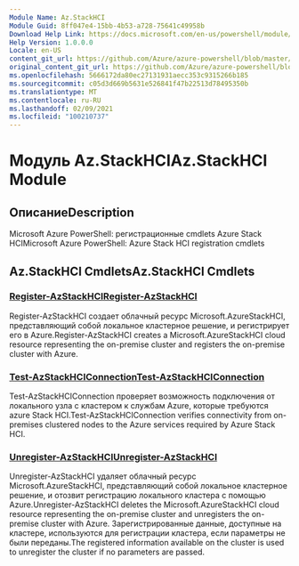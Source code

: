 ```yaml
---
Module Name: Az.StackHCI
Module Guid: 8ff047e4-15bb-4b53-a728-75641c49958b
Download Help Link: https://docs.microsoft.com/en-us/powershell/module/az.StackHCI
Help Version: 1.0.0.0
Locale: en-US
content_git_url: https://github.com/Azure/azure-powershell/blob/master/src/StackHCI/help/Az.StackHCI.md
original_content_git_url: https://github.com/Azure/azure-powershell/blob/master/src/StackHCI/help/Az.StackHCI.md
ms.openlocfilehash: 5666172da80ec27131931aecc353c9315266b185
ms.sourcegitcommit: c05d3d669b5631e526841f47b22513d78495350b
ms.translationtype: MT
ms.contentlocale: ru-RU
ms.lasthandoff: 02/09/2021
ms.locfileid: "100210737"
---
```

# <span data-ttu-id="59623-101">Модуль Az.StackHCI</span><span class="sxs-lookup"><span data-stu-id="59623-101">Az.StackHCI Module</span></span>
## <span data-ttu-id="59623-102">Описание</span><span class="sxs-lookup"><span data-stu-id="59623-102">Description</span></span>
<span data-ttu-id="59623-103">Microsoft Azure PowerShell: регистрационные cmdlets Azure Stack HCI</span><span class="sxs-lookup"><span data-stu-id="59623-103">Microsoft Azure PowerShell: Azure Stack HCI registration cmdlets</span></span>

## <span data-ttu-id="59623-104">Az.StackHCI Cmdlets</span><span class="sxs-lookup"><span data-stu-id="59623-104">Az.StackHCI Cmdlets</span></span>
### [<span data-ttu-id="59623-105">Register-AzStackHCI</span><span class="sxs-lookup"><span data-stu-id="59623-105">Register-AzStackHCI</span></span>](Register-AzStackHCI.md)
<span data-ttu-id="59623-106">Register-AzStackHCI создает облачный ресурс Microsoft.AzureStackHCI, представляющий собой локальное кластерное решение, и регистрирует его в Azure.</span><span class="sxs-lookup"><span data-stu-id="59623-106">Register-AzStackHCI creates a Microsoft.AzureStackHCI cloud resource representing the on-premise cluster and registers the on-premise cluster with Azure.</span></span>

### [<span data-ttu-id="59623-107">Test-AzStackHCIConnection</span><span class="sxs-lookup"><span data-stu-id="59623-107">Test-AzStackHCIConnection</span></span>](Test-AzStackHCIConnection.md)
<span data-ttu-id="59623-108">Test-AzStackHCIConnection проверяет возможность подключения от локального узла с кластером к службам Azure, которые требуются azure Stack HCI.</span><span class="sxs-lookup"><span data-stu-id="59623-108">Test-AzStackHCIConnection verifies connectivity from on-premises clustered nodes to the Azure services required by Azure Stack HCI.</span></span>

### [<span data-ttu-id="59623-109">Unregister-AzStackHCI</span><span class="sxs-lookup"><span data-stu-id="59623-109">Unregister-AzStackHCI</span></span>](Unregister-AzStackHCI.md)
<span data-ttu-id="59623-110">Unregister-AzStackHCI удаляет облачный ресурс Microsoft.AzureStackHCI, представляющий собой локальное кластерное решение, и отозвит регистрацию локального кластера с помощью Azure.</span><span class="sxs-lookup"><span data-stu-id="59623-110">Unregister-AzStackHCI deletes the Microsoft.AzureStackHCI cloud resource representing the on-premise cluster and unregisters the on-premise cluster with Azure.</span></span>
<span data-ttu-id="59623-111">Зарегистрированные данные, доступные на кластере, используются для регистрации кластера, если параметры не были переданы.</span><span class="sxs-lookup"><span data-stu-id="59623-111">The registered information available on the cluster is used to unregister the cluster if no parameters are passed.</span></span>

